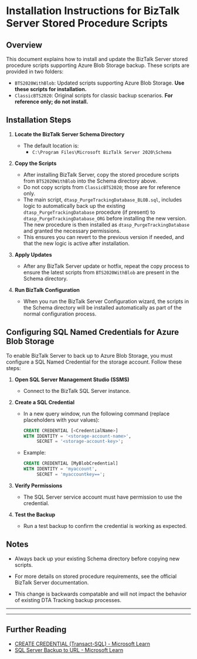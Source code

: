 
# Installation Instructions for BizTalk Server Stored Procedure Scripts

## Overview

This document explains how to install and update the BizTalk Server stored procedure scripts supporting Azure Blob Storage backup. These scripts are provided in two folders:

- `BTS2020WithBlob`: Updated scripts supporting Azure Blob Storage. **Use these scripts for installation.**
- `ClassicBTS2020`: Original scripts for classic backup scenarios. **For reference only; do not install.**

## Installation Steps

1. **Locate the BizTalk Server Schema Directory**
   - The default location is:
     - `C:\Program Files\Microsoft BizTalk Server 2020\Schema`


2. **Copy the Scripts**
   - After installing BizTalk Server, copy the stored procedure scripts from `BTS2020WithBlob` into the Schema directory above.
   - Do not copy scripts from `ClassicBTS2020`; those are for reference only.
   - The main script, `dtasp_PurgeTrackingDatabase_BLOB.sql`, includes logic to automatically back up the existing `dtasp_PurgeTrackingDatabase` procedure (if present) to `dtasp_PurgeTrackingDatabase_ORG` before installing the new version. The new procedure is then installed as `dtasp_PurgeTrackingDatabase` and granted the necessary permissions.
   - This ensures you can revert to the previous version if needed, and that the new logic is active after installation.

3. **Apply Updates**
   - After any BizTalk Server update or hotfix, repeat the copy process to ensure the latest scripts from `BTS2020WithBlob` are present in the Schema directory.

4. **Run BizTalk Configuration**
   - When you run the BizTalk Server Configuration wizard, the scripts in the Schema directory will be installed automatically as part of the normal configuration process.


## Configuring SQL Named Credentials for Azure Blob Storage

To enable BizTalk Server to back up to Azure Blob Storage, you must configure a SQL Named Credential for the storage account. Follow these steps:

1. **Open SQL Server Management Studio (SSMS)**
   - Connect to the BizTalk SQL Server instance.

2. **Create a SQL Credential**
   - In a new query window, run the following command (replace placeholders with your values):

     ```sql
     CREATE CREDENTIAL [<CredentialName>]
     WITH IDENTITY = '<storage-account-name>',
          SECRET = '<storage-account-key>';
     ```
   - Example:
     ```sql
     CREATE CREDENTIAL [MyBlobCredential]
     WITH IDENTITY = 'myaccount',
          SECRET = 'myaccountkey==';
     ```

3. **Verify Permissions**
   - The SQL Server service account must have permission to use the credential.

4. **Test the Backup**
   - Run a test backup to confirm the credential is working as expected.


## Notes

- Always back up your existing Schema directory before copying new scripts.

- For more details on stored procedure requirements, see the official BizTalk Server documentation.

- This change is backwards compatable and will not impact the behavior of existing DTA Tracking backup processes.

---


---

## Further Reading

- [CREATE CREDENTIAL (Transact-SQL) - Microsoft Learn](https://learn.microsoft.com/en-us/sql/t-sql/statements/create-credential-transact-sql)
- [SQL Server Backup to URL - Microsoft Learn](https://learn.microsoft.com/en-us/sql/relational-databases/backup-restore/backup-to-url-sql-server)
